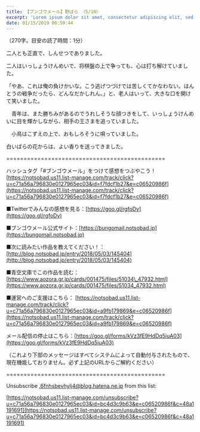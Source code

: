 ```yaml
---
title: 【ブンゴウメール】野ばら （5/10）
excerpt: 'Lorem ipsum dolor sit amet, consectetur adipiscing elit, sed do eiusmod tempor incididunt ut labore et dolore magna aliqua. Praesent elementum facilisis leo vel fringilla est ullamcorper eget. At imperdiet dui accumsan sit amet nulla facilisi morbi tempus.'
date: 01/15/2019 06:59:44
---
```


（270字。目安の読了時間：1分）

二人とも正直で、しんせつでありました。

二人はいっしょうけんめいで、将棋盤の上で争っても、心は打ち解けていました。

「やあ、これは俺の負けかいな。こう逃げつづけでは苦しくてかなわない。ほんとうの戦争だったら、どんなだかしれん。」と、老人はいって、大きな口を開けて笑いました。

　青年は、また勝ちみがあるのでうれしそうな顔つきをして、いっしょうけんめいに目を輝かしながら、相手の王さまを追っていました。

　小鳥はこずえの上で、おもしろそうに唄っていました。

白いばらの花からは、よい香りを送ってきました。

\==============================================

ハッシュタグ「#ブンゴウメール」をつけて感想をつぶやこう！ [https://notsobad.us11.list-manage.com/track/click?u=c71a56a796830e0127965ec03&id=f7fdcf1b27&e=c06520986f](https://notsobad.us11.list-manage.com/track/click?u=c71a56a796830e0127965ec03&id=f7fdcf1b27&e=c06520986f)

■Twitterでみんなの感想を見る：[https://goo.gl/rgfoDv](https://goo.gl/rgfoDv)

■ブンゴウメール公式サイト：[https://bungomail.notsobad.jp](https://bungomail.notsobad.jp)

■次に読みたい作品を教えてください！：[http://blog.notsobad.jp/entry/2018/05/03/145404](http://blog.notsobad.jp/entry/2018/05/03/145404)

■青空文庫でこの作品を読む：[https://www.aozora.gr.jp/cards/001475/files/51034\_47932.html](https://www.aozora.gr.jp/cards/001475/files/51034_47932.html)

■運営へのご支援はこちら： [https://notsobad.us11.list-manage.com/track/click?u=c71a56a796830e0127965ec03&id=a9fb179869&e=c06520986f](https://notsobad.us11.list-manage.com/track/click?u=c71a56a796830e0127965ec03&id=a9fb179869&e=c06520986f)

メール配信の停止はこちら：[https://goo.gl/forms/kVz3fE9HdDq5iuA03](https://goo.gl/forms/kVz3fE9HdDq5iuA03)

（これより下部のメッセージはすべてシステムによって自動付与されたもので、現在機能しておりません。必ず上記のURLからご解約ください）

\==============================================

Unsubscribe .6fnhsbevhylj4@blog.hatena.ne.jp from this list:

[https://notsobad.us11.list-manage.com/unsubscribe?u=c71a56a796830e0127965ec03&id=bc4d3c9b63&e=c06520986f&c=48a1191691](https://notsobad.us11.list-manage.com/unsubscribe?u=c71a56a796830e0127965ec03&id=bc4d3c9b63&e=c06520986f&c=48a1191691)